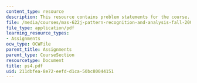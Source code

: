 ```yaml
---
content_type: resource
description: This resource contains problem statements for the course.
file: /media/courses/mas-622j-pattern-recognition-and-analysis-fall-2006/211dbfea8e72eefdd1ca50bc80044151_ps4.pdf
file_type: application/pdf
learning_resource_types:
- Assignments
ocw_type: OCWFile
parent_title: Assignments
parent_type: CourseSection
resourcetype: Document
title: ps4.pdf
uid: 211dbfea-8e72-eefd-d1ca-50bc80044151
---
```

